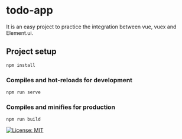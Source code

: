 # todo-app
It is an easy project to practice the integration between vue, vuex and Element.ui. 

## Project setup
```
npm install
```

### Compiles and hot-reloads for development
```
npm run serve
```

### Compiles and minifies for production
```
npm run build
```
[![License: MIT](https://img.shields.io/badge/License-MIT-yellow.svg)](https://opensource.org/licenses/MIT)
